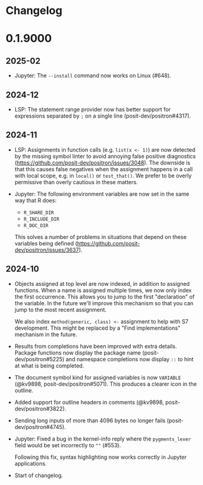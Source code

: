 # Changelog

# 0.1.9000

## 2025-02

- Jupyter: The `--install` command now works on Linux (#648).


## 2024-12

- LSP: The statement range provider now has better support for expressions separated by `;` on a single line (posit-dev/positron#4317).


## 2024-11

- LSP: Assignments in function calls (e.g. `list(x <- 1)`) are now detected by the missing symbol linter to avoid annoying false positive diagnostics (https://github.com/posit-dev/positron/issues/3048). The downside is that this causes false negatives when the assignment happens in a call with local scope, e.g. in `local()` or `test_that()`. We prefer to be overly permissive than overly cautious in these matters.

- Jupyter: The following environment variables are now set in the same way that R does:

  - `R_SHARE_DIR`
  - `R_INCLUDE_DIR`
  - `R_DOC_DIR`

  This solves a number of problems in situations that depend on these variables being defined (https://github.com/posit-dev/positron/issues/3637).


## 2024-10

- Objects assigned at top level are now indexed, in addition to assigned functions. When a name is assigned multiple times, we now only index the first occurrence. This allows you to jump to the first "declaration" of the variable. In the future we'll improve this mechanism so that you can jump to the most recent assignment.

  We also index `method(generic, class) <-` assignment to help with S7 development. This might be replaced by a "Find implementations" mechanism in the future.

- Results from completions have been improved with extra details.
  Package functions now display the package name (posit-dev/positron#5225)
  and namespace completions now display `::` to hint at what is being
  completed.

- The document symbol kind for assigned variables is now `VARIABLE` (@kv9898, posit-dev/positron#5071). This produces a clearer icon in the outline.

- Added support for outline headers in comments (@kv9898, posit-dev/positron#3822).

- Sending long inputs of more than 4096 bytes no longer fails (posit-dev/positron#4745).

- Jupyter: Fixed a bug in the kernel-info reply where the `pygments_lexer` field
  would be set incorrectly to `""` (#553).

  Following this fix, syntax highlighting now works correctly in Jupyter applications.


- Start of changelog.
